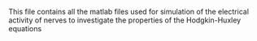 This file contains all the matlab files used for simulation of the electrical activity of nerves to investigate the properties of the Hodgkin-Huxley equations
